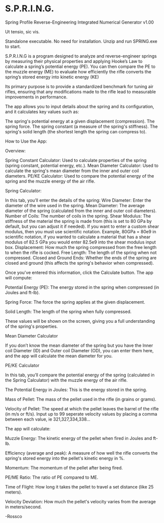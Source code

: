# S.P.R.I.N.G.
Spring Profile Reverse-Engineering Integrated Numerical Generator v1.00

Ut tensio, sic vis.

Standalone executable. No need for installation. Unzip and run SPRING.exe to start.

S.P.R.I.N.G is a program designed to analyze and reverse-engineer springs by measuring their physical properties and applying Hooke’s Law to calculate a spring’s potential energy (PE). You can then compare the PE to the muzzle energy (ME) to evaluate how efficiently the rifle converts the spring’s stored energy into kinetic energy (KE)

Its primary purpose is to provide a standardized benchmark for tuning air rifles, ensuring that any modifications made to the rifle lead to measurable improvements in performance.

The app allows you to input details about the spring and its configuration, and it calculates key values such as:

The spring's potential energy at a given displacement (compression).
The spring force.
The spring constant (a measure of the spring's stiffness).
The spring's solid length (the shortest length the spring can compress to).

How to Use the App:

Overview:
        
Spring Constant Calculator: Used to calculate properties of the spring (spring constant, potential energy, etc.).
Mean Diameter Calculator: Used to calculate the spring's mean diameter from the inner and outer coil diameters.
PE/KE Calculator: Used to compare the potential energy of the spring and the muzzle energy of the air rifle.
        
Spring Calculator:

In this tab, you’ll enter the details of the spring:
Wire Diameter: Enter the diameter of the wire used in the spring.
Mean Diameter: The average diameter of the spring (calculated from the inner and outer coil diameters).
Number of Coils: The number of coils in the spring.
Shear Modulus: The stiffness of the material the spring is made from (this is set to 80 GPa by default, but you can adjust it if needed).
If you want to enter a custom shear modulus, then you must use scientific notation. Example, 80GPa = 80e9 in scientific notation, if you wanted to calculate a material that has a shear modulus of 82.5 GPa you would enter 82.5e9 into the shear modulus input box.
Displacement: How much the spring compressed from the free length to when the rifle is cocked.
Free Length: The length of the spring when not compressed.
Closed and Ground Ends: Whether the ends of the spring are closed and ground (this affects the spring's behavior when compressed).

Once you've entered this information, click the Calculate button. The app will compute:

Potential Energy (PE): The energy stored in the spring when compressed (in Joules and ft-lb).

Spring Force: The force the spring applies at the given displacement.

Solid Length: The length of the spring when fully compressed.

These values will be shown on the screen, giving you a full understanding of the spring's properties.

Mean Diameter Calculator
        
If you don’t know the mean diameter of the spring but you have the Inner coil Diameter (ID) and Outer coil Diameter (OD), you can enter them here, and the app will calculate the mean diameter for you.

PE/KE Calculator

In this tab, you’ll compare the potential energy of the spring (calculated in the Spring Calculator) with the muzzle energy of the air rifle.

The Potential Energy in Joules: This is the energy stored in the spring.

Mass of Pellet: The mass of the pellet used in the rifle (in grains or grams).

Velocity of Pellet: The speed at which the pellet leaves the barrel of the rifle (in m/s or ft/s). Input up to 99 seperate velocity values by placing a comma between each value, ie 321,327,334,338...

The app will calculate:

Muzzle Energy: The kinetic energy of the pellet when fired in Joules and ft-lb.

Efficiency (average and peak): A measure of how well the rifle converts the spring's stored energy into the pellet's kinetic energy in %.

Momentum: The momentum of the pellet after being fired.

PE/ME Ratio: The ratio of PE compared to ME.

Time of Flight: How long it takes the pellet to travel a set distance (like 25 meters).

Velocity Deviation: How much the pellet's velocity varies from the average in meters/second.

-Rossco

